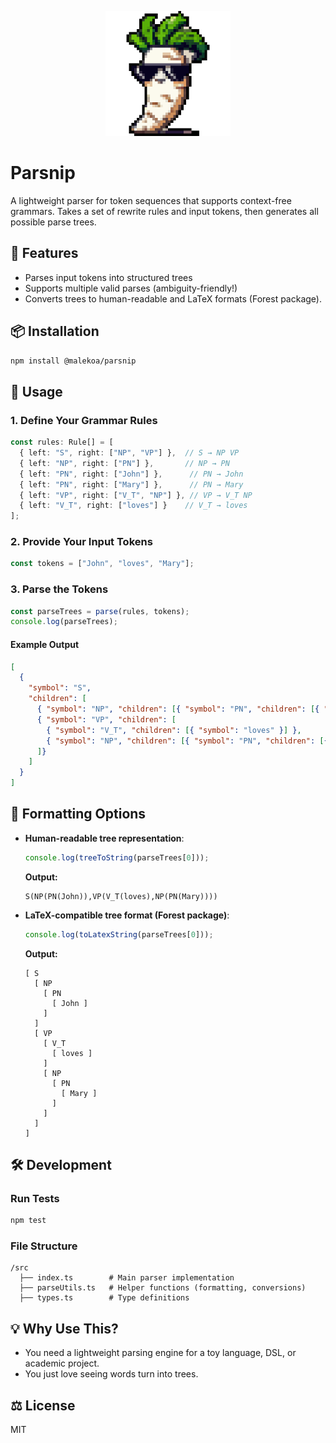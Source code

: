 <p align="center">
  <img src="./assets/parsnip_transparent.png" alt="Project Logo" width="200">
</p>

# Parsnip

A lightweight parser for token sequences that supports context-free grammars. Takes a set of rewrite rules and input tokens, then generates all possible parse trees.

## 🚀 Features
- Parses input tokens into structured trees
- Supports multiple valid parses (ambiguity-friendly!)
- Converts trees to human-readable and LaTeX formats (Forest package).

## 📦 Installation
```sh
npm install @malekoa/parsnip
```

## 🔧 Usage
### **1. Define Your Grammar Rules**
```typescript
const rules: Rule[] = [
  { left: "S", right: ["NP", "VP"] },  // S → NP VP
  { left: "NP", right: ["PN"] },       // NP → PN
  { left: "PN", right: ["John"] },      // PN → John
  { left: "PN", right: ["Mary"] },      // PN → Mary
  { left: "VP", right: ["V_T", "NP"] }, // VP → V_T NP
  { left: "V_T", right: ["loves"] }    // V_T → loves
];
```

### **2. Provide Your Input Tokens**
```typescript
const tokens = ["John", "loves", "Mary"];
```

### **3. Parse the Tokens**
```typescript
const parseTrees = parse(rules, tokens);
console.log(parseTrees);
```
#### **Example Output**
```json
[
  {
    "symbol": "S",
    "children": [
      { "symbol": "NP", "children": [{ "symbol": "PN", "children": [{ "symbol": "John" }] }] },
      { "symbol": "VP", "children": [
        { "symbol": "V_T", "children": [{ "symbol": "loves" }] },
        { "symbol": "NP", "children": [{ "symbol": "PN", "children": [{ "symbol": "Mary" }] }] }
      ]}
    ]
  }
]
```

## 🎨 Formatting Options
- **Human-readable tree representation**:
  ```typescript
  console.log(treeToString(parseTrees[0]));
  ```
  **Output:**
  ```
  S(NP(PN(John)),VP(V_T(loves),NP(PN(Mary))))
  ```

- **LaTeX-compatible tree format (Forest package)**:
  ```typescript
  console.log(toLatexString(parseTrees[0]));
  ```
  **Output:**
  ```
  [ S
    [ NP
      [ PN
        [ John ]
      ]
    ]
    [ VP
      [ V_T
        [ loves ]
      ]
      [ NP
        [ PN
          [ Mary ]
        ]
      ]
    ]
  ]
  ```

## 🛠 Development
### **Run Tests**
```sh
npm test
```

### **File Structure**
```
/src
  ├── index.ts        # Main parser implementation
  ├── parseUtils.ts   # Helper functions (formatting, conversions)
  ├── types.ts        # Type definitions
```

## 💡 Why Use This?
- You need a lightweight parsing engine for a toy language, DSL, or academic project.
- You just love seeing words turn into trees.

## ⚖ License
MIT

